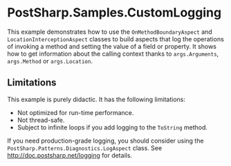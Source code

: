 # PostSharp.Samples.CustomLogging

This example demonstrates how to use the `OnMethodBoundaryAspect` and `LocationInterceptionAspect` classes
to build aspects that log the operations of invoking a method and setting the value of a field or property.
It shows how to get information about the calling context thanks to `args.Arguments`,  `args.Method` or
`args.Location`.

## Limitations

This example is purely didactic. It has the following limitations:

* Not optimized for run-time performance.
* Not thread-safe.
* Subject to infinite loops if you add logging to the `ToString` method.

If you need production-grade logging, you should consider using the
`PostSharp.Patterns.Diagnostics.LogAspect` class. See http://doc.postsharp.net/logging for details.


